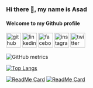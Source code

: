 ### Hi there 👋, my name is Asad
#### Welcome to my Github profile



[<img src='https://cdn.jsdelivr.net/npm/simple-icons@3.0.1/icons/github.svg' alt='github' height='40'>](https://github.com/abmAsadullah)  [<img src='https://cdn.jsdelivr.net/npm/simple-icons@3.0.1/icons/linkedin.svg' alt='linkedin' height='40'>](https://www.linkedin.com/in/abmAsadullah/)  [<img src='https://cdn.jsdelivr.net/npm/simple-icons@3.0.1/icons/facebook.svg' alt='facebook' height='40'>](https://www.facebook.com/abmAsadullah)  [<img src='https://cdn.jsdelivr.net/npm/simple-icons@3.0.1/icons/instagram.svg' alt='instagram' height='40'>](https://www.instagram.com/abmAsadullah/)  [<img src='https://cdn.jsdelivr.net/npm/simple-icons@3.0.1/icons/twitter.svg' alt='twitter' height='40'>](https://twitter.com/abmAsadullah)  

![GitHub metrics](https://metrics.lecoq.io/abmAsadullah)  

[![Top Langs](https://github-readme-stats.vercel.app/api/top-langs/?username=abmAsadullah&layout=compact)](https://github.com/abmasadullah/github-readme-stats)

[![ReadMe Card](https://github-readme-stats.vercel.app/api/pin/?username=chubaquelo&repo=Bootstrap-Newsweek-Clone)](https://github.com/abmAsadullah/github-readme-stats)
[![ReadMe Card](https://github-readme-stats.vercel.app/api/pin/?username=hamayun-cpu&repo=Tic-Tac-Toe)](https://github.com/abmAsadullah/github-readme-stats)

